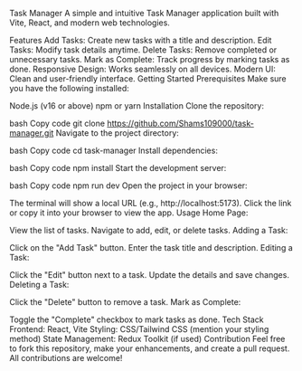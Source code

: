 Task Manager
A simple and intuitive Task Manager application built with Vite, React, and modern web technologies.

Features
Add Tasks: Create new tasks with a title and description.
Edit Tasks: Modify task details anytime.
Delete Tasks: Remove completed or unnecessary tasks.
Mark as Complete: Track progress by marking tasks as done.
Responsive Design: Works seamlessly on all devices.
Modern UI: Clean and user-friendly interface.
Getting Started
Prerequisites
Make sure you have the following installed:

Node.js (v16 or above)
npm or yarn
Installation
Clone the repository:

bash
Copy code
git clone https://github.com/Shams109000/task-manager.git
Navigate to the project directory:

bash
Copy code
cd task-manager
Install dependencies:

bash
Copy code
npm install
Start the development server:

bash
Copy code
npm run dev
Open the project in your browser:

The terminal will show a local URL (e.g., http://localhost:5173).
Click the link or copy it into your browser to view the app.
Usage
Home Page:

View the list of tasks.
Navigate to add, edit, or delete tasks.
Adding a Task:

Click on the "Add Task" button.
Enter the task title and description.
Editing a Task:

Click the "Edit" button next to a task.
Update the details and save changes.
Deleting a Task:

Click the "Delete" button to remove a task.
Mark as Complete:

Toggle the "Complete" checkbox to mark tasks as done.
Tech Stack
Frontend: React, Vite
Styling: CSS/Tailwind CSS (mention your styling method)
State Management: Redux Toolkit (if used)
Contribution
Feel free to fork this repository, make your enhancements, and create a pull request. All contributions are welcome!


